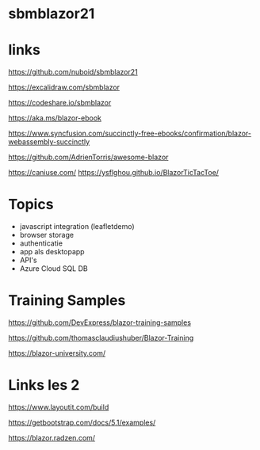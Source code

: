 # sbmblazor21

# links

https://github.com/nuboid/sbmblazor21

https://excalidraw.com/sbmblazor

https://codeshare.io/sbmblazor

https://aka.ms/blazor-ebook

https://www.syncfusion.com/succinctly-free-ebooks/confirmation/blazor-webassembly-succinctly

https://github.com/AdrienTorris/awesome-blazor

https://caniuse.com/
https://ysflghou.github.io/BlazorTicTacToe/

# Topics

- javascript integration (leafletdemo)
- browser storage
- authenticatie
- app als desktopapp
- API's
- Azure Cloud SQL DB

# Training Samples

https://github.com/DevExpress/blazor-training-samples

https://github.com/thomasclaudiushuber/Blazor-Training

https://blazor-university.com/

# Links les 2

https://www.layoutit.com/build

https://getbootstrap.com/docs/5.1/examples/

https://blazor.radzen.com/



